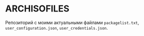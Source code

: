 # ARCHISOFILES

Репозиторий с моими актуальными файлами `packagelist.txt`, `user_configuration.json`, `user_credentials.json`. 

